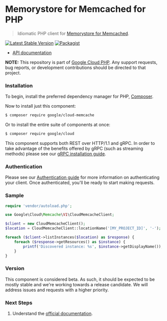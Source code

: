# Memorystore for Memcached for PHP

> Idiomatic PHP client for [Memorystore for Memcached](https://cloud.google.com/memorystore/).

[![Latest Stable Version](https://poser.pugx.org/google/cloud-memcache/v/stable)](https://packagist.org/packages/google/cloud-memcache) [![Packagist](https://img.shields.io/packagist/dm/google/cloud-memcache.svg)](https://packagist.org/packages/google/cloud-memcache)

* [API documentation](http://googleapis.github.io/google-cloud-php/#/docs/cloud-memcache/latest/memcache/readme)

**NOTE:** This repository is part of [Google Cloud PHP](https://github.com/googleapis/google-cloud-php). Any
support requests, bug reports, or development contributions should be directed to
that project.

### Installation

To begin, install the preferred dependency manager for PHP, [Composer](https://getcomposer.org/).

Now to install just this component:

```sh
$ composer require google/cloud-memcache
```

Or to install the entire suite of components at once:

```sh
$ composer require google/cloud
```

This component supports both REST over HTTP/1.1 and gRPC. In order to take advantage of the benefits offered by gRPC (such as streaming methods)
please see our [gRPC installation guide](https://cloud.google.com/php/grpc).

### Authentication

Please see our [Authentication guide](https://github.com/googleapis/google-cloud-php/blob/master/AUTHENTICATION.md) for more information
on authenticating your client. Once authenticated, you'll be ready to start making requests.

### Sample

```php
require 'vendor/autoload.php';

use Google\Cloud\Memcache\V1\CloudMemcacheClient;

$client = new CloudMemcacheClient();
$location = CloudMemcacheClient::locationName('[MY_PROJECT_ID]', '-');

foreach ($client->listInstances($location) as $response) {
    foreach ($response->getResources() as $instance) {
        printf('Discovered instance: %s', $instance->getDisplayName());
    }
}
```

### Version

This component is considered beta. As such, it should be expected to be mostly
stable and we're working towards a release candidate. We will address issues
and requests with a higher priority.

### Next Steps

1. Understand the [official documentation](https://cloud.google.com/memorystore/docs/memcached/).
